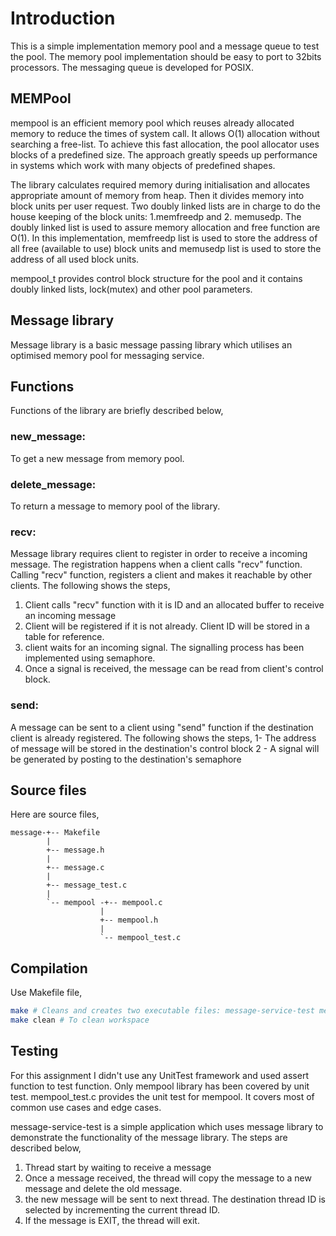 # Introduction
This is a simple implementation memory pool and a message queue to test the pool. The memory pool implementation should be easy to port to 32bits processors.
The messaging queue is developed for POSIX.

## MEMPool
mempool is an efficient memory pool which reuses already allocated memory to reduce the times of system call. It allows O(1) allocation without searching a free-list. To achieve this fast allocation, the pool allocator uses blocks of a predefined size. The approach greatly speeds up performance in systems which work with many objects of predefined shapes.

The library calculates required memory during initialisation and allocates appropriate amount of memory from heap. Then it divides memory into block units per user request. Two doubly linked lists are in charge to do the house keeping of the block units: 1.memfreedp and 2. memusedp.
The doubly linked list is used to assure memory allocation and free function are O(1).
In this implementation, memfreedp list is used to store the address of all free (available to use) block units and memusedp list is used to store the address of all used block units.

mempool_t provides control block structure for the pool and it contains doubly linked lists, lock(mutex) and other pool parameters.

## Message library

Message library is a basic message passing library which utilises an optimised memory pool for messaging service.

## Functions
Functions of the library are briefly described below,
### new_message:
To get a new message from memory pool.
### delete_message:
To return a message to memory pool of the library.
### recv:
Message library requires client to register in order to receive a incoming message. The registration happens when a client calls "recv" function. Calling "recv" function, registers a client and makes it reachable by other clients. The following shows the steps,

1. Client calls "recv" function with it is ID and an allocated buffer to receive an incoming message
2. Client will be registered if it is not already. Client ID will be stored in a table for reference.
3. client waits for an incoming signal. The signalling process has been implemented using semaphore.
4. Once a signal is received, the message can be read from client's control block.

### send:
A message can be sent to a client using "send" function if the destination client is already registered. The following shows the steps,
1- The address of message will be stored in the destination's control block
2 - A signal will be generated by posting to the destination's semaphore

## Source files
Here are source files,

    message-+-- Makefile
            |
            +-- message.h
            |
            +-- message.c
            |
            +-- message_test.c
            |
            `-- mempool -+-- mempool.c
                        |
                        +-- mempool.h
                        |
                        `-- mempool_test.c

## Compilation

Use Makefile file,

```bash
make # Cleans and creates two executable files: message-service-test mempool-test
make clean # To clean workspace
```

## Testing

For this assignment I didn't use any UnitTest framework and used assert function to test function. Only mempool library has been covered by unit test. mempool_test.c provides the unit test for mempool. It covers most of common use cases and edge cases.  

message-service-test is a simple application which uses message library to demonstrate the functionality of the message library. The steps are described below,
1. Thread start by waiting to receive a message
2. Once a message received, the thread will copy the message to a new message and delete the old message.
3. the new message will be sent to next thread. The destination thread ID is selected by incrementing the current thread ID.
4. If the message is EXIT, the thread will exit.

